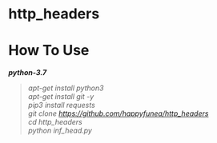# http_headers

# How To Use
***python-3.7***
> *apt-get install python3<br>*
> *apt-get install git -y<br>*
> *pip3 install requests<br>*
> *git clone https://github.com/happyfunea/http_headers<br>*
> *cd http_headers<br>*
> *python inf_head.py<br>*

